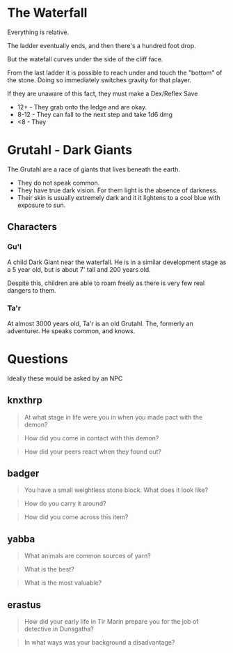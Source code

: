 # The Waterfall

Everything is relative.

The ladder eventually ends, and then there's a hundred foot drop.

But the watefall curves under the side of the cliff face.

From the last ladder it is possible to reach under and touch the 
"bottom" of the stone. Doing so immediately switches gravity
for that player. 

If they are unaware of this fact, they must make a Dex/Reflex Save

* 12+  - They grab onto the ledge and are okay.
* 8-12 - They can fall to the next step and take 1d6 dmg
* <8   - They 


# Grutahl - Dark Giants

The Grutahl are a race of giants that lives beneath the earth. 

* They do not speak common.
* They have true dark vision. For them light is the absence of darkness.
* Their skin is usually extremely dark and it it lightens to a cool blue 
  with exposure to sun.


## Characters

### Gu'l

A child Dark Giant near the waterfall. He is in a similar development
stage as a 5 year old, but is about 7' tall and 200 years old. 

Despite this, children are able to roam freely as there is very few 
real dangers to them. 

### Ta'r

At almost 3000 years old, Ta'r is an old Grutahl.
The, formerly an adventurer. He speaks common, and 
knows. 


# Questions

Ideally these would be asked by an NPC

## knxthrp

> At what stage in life were you in when you 
> made pact with the demon?

> How did you come in contact with this demon?

> How did your peers react when they found out?

## badger

> You have a small weightless stone block.
> What does it look like?

> How do you carry it around?

> How did you come across this item?


## yabba

> What animals are common sources of yarn?

> What is the best?

> What is the most valuable?

## erastus

> How did your early life in Tir Marin prepare 
> you for the job of detective in Dunsgatha?

> In what ways was your background a disadvantage?



